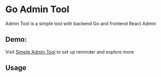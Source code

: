 # Go Admin Tool 

Admin Tool is a simple tool with backend Go and frontend React Admin   

## Demo:
Visit [Simple Admin Tool](https://example-admin.luciango.com/admin) to set up reminder and explore more

## Usage
